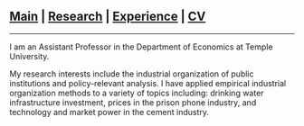 
## [Main](https://gsileo.github.io/) | [Research](/research.html) | [Experience](/experience.html) | [CV](/cv/sileo_cv.pdf)

* * *

I am an Assistant Professor in the Department of Economics at Temple University.

My research interests include the industrial organization of public institutions and policy-relevant analysis. I have applied empirical industrial organization methods to a variety of topics including: drinking water infrastructure investment, prices in the prison phone industry, and technology and market power in the cement industry.
